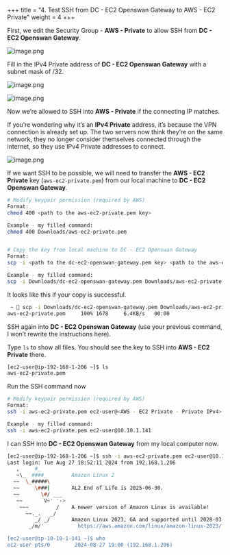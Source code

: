 +++
title = "4. Test SSH from DC - EC2 Openswan Gateway to AWS - EC2 Private"
weight = 4
+++


First, we edit the Security Group - **AWS - Private** to allow SSH from **DC - EC2 Openswan Gateway**.


![image.png](/images/006-vi-site-to-site-vpn-aws-to-dc/30-837085-image.png)


Fill in the IPv4 Private address of **DC - EC2 Openswan Gateway** with a subnet mask of /32.


![image.png](/images/006-vi-site-to-site-vpn-aws-to-dc/30-625605-image.png)


![image.png](/images/006-vi-site-to-site-vpn-aws-to-dc/30-174001-image.png)


Now we’re allowed to SSH into **AWS - Private** if the connecting IP matches.


If you’re wondering why it’s an **IPv4 Private** address, it’s because the VPN connection is already set up. The two servers now think they’re on the same network, they no longer consider themselves connected through the internet, so they use IPv4 Private addresses to connect.


![image.png](/images/006-vi-site-to-site-vpn-aws-to-dc/30-926980-image.png)


If we want SSH to be possible, we will need to transfer the **AWS - EC2 Private** key (`aws-ec2-private.pem`) from our local machine to **DC - EC2 Openswan Gateway**.


```bash
# Modify keypair permission (required by AWS)
Format:
chmod 400 <path to the aws-ec2-private.pem key>

Example - my filled command:
chmod 400 Downloads/aws-ec2-private.pem


# Copy the key from local machine to DC - EC2 Openswan Gateway
Format:
scp -i <path to the dc-ec2-openswan-gateway.pem key> <path to the aws-ec2-private.pem key> ec2-user@<Public IPv4> 

Example - my filled command:
scp -i Downloads/dc-ec2-openswan-gateway.pem Downloads/aws-ec2-private.pem ec2-user@54.85.149.143:/home/ec2-user/ 
```


It looks like this if your copy is successful.


```bash
 ~  scp -i Downloads/dc-ec2-openswan-gateway.pem Downloads/aws-ec2-private.pem ec2-user@54.85.149.143:/home/ec2-user/                               INT ✘ │ 3.3.0  │ 01:40:24 AM 
aws-ec2-private.pem     100% 1678     6.4KB/s   00:00    
```


SSH again into **DC - EC2 Openswan Gateway** (use your previous command, I won’t rewrite the instructions here).


Type `ls` to show all files. You should see the key to SSH into **AWS - EC2 Private** there.


```bash
[ec2-user@ip-192-168-1-206 ~]$ ls
aws-ec2-private.pem
```


Run the SSH command now


```bash
# Modify keypair permission (required by AWS)
Format:
ssh -i aws-ec2-private.pem ec2-user@<AWS - EC2 Private - Private IPv4>

Example - my filled command:
ssh -i aws-ec2-private.pem ec2-user@10.10.1.141
```


I can SSH into **DC - EC2 Openswan Gateway** from my local computer now.


```bash
[ec2-user@ip-192-168-1-206 ~]$ ssh -i aws-ec2-private.pem ec2-user@10.10.1.141
Last login: Tue Aug 27 18:52:11 2024 from 192.168.1.206
   ,     #_
   ~\_  ####_        Amazon Linux 2
  ~~  \_#####\
  ~~     \###|       AL2 End of Life is 2025-06-30.
  ~~       \#/ ___
   ~~       V~' '->
    ~~~         /    A newer version of Amazon Linux is available!
      ~~._.   _/
         _/ _/       Amazon Linux 2023, GA and supported until 2028-03-15.
       _/m/'           https://aws.amazon.com/linux/amazon-linux-2023/

[ec2-user@ip-10-10-1-141 ~]$ who
ec2-user pts/0        2024-08-27 19:00 (192.168.1.206)
```


